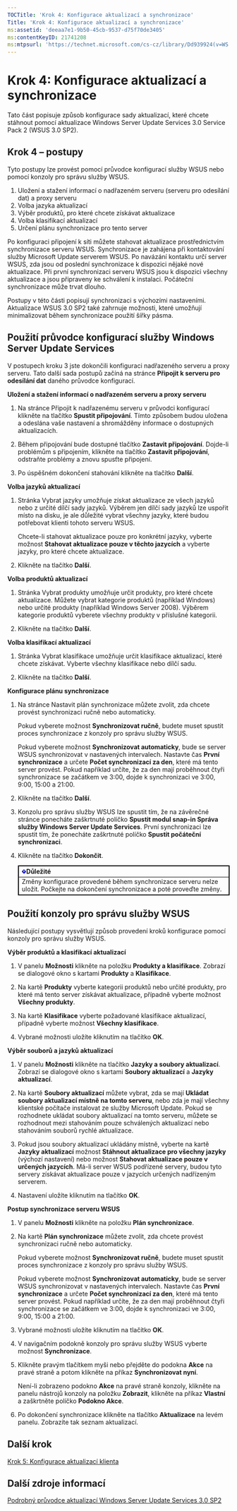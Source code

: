 ```yaml
---
TOCTitle: 'Krok 4: Konfigurace aktualizací a synchronizace'
Title: 'Krok 4: Konfigurace aktualizací a synchronizace'
ms:assetid: 'deeaa7e1-9b50-45cb-9537-d75f70de3405'
ms:contentKeyID: 21741208
ms:mtpsurl: 'https://technet.microsoft.com/cs-cz/library/Dd939924(v=WS.10)'
---
```


Krok 4: Konfigurace aktualizací a synchronizace
===============================================

Tato část popisuje způsob konfigurace sady aktualizací, které chcete stáhnout pomocí aktualizace Windows Server Update Services 3.0 Service Pack 2 (WSUS 3.0 SP2).

Krok 4 – postupy
----------------

Tyto postupy lze provést pomocí průvodce konfigurací služby WSUS nebo pomocí konzoly pro správu služby WSUS.

1.  Uložení a stažení informací o nadřazeném serveru (serveru pro odesílání dat) a proxy serveru
2.  Volba jazyka aktualizací
3.  Výběr produktů, pro které chcete získávat aktualizace
4.  Volba klasifikací aktualizací
5.  Určení plánu synchronizace pro tento server

Po konfiguraci připojení k síti můžete stahovat aktualizace prostřednictvím synchronizace serveru WSUS. Synchronizace je zahájena při kontaktování služby Microsoft Update serverem WSUS. Po navázání kontaktu určí server WSUS, zda jsou od poslední synchronizace k dispozici nějaké nové aktualizace. Při první synchronizaci serveru WSUS jsou k dispozici všechny aktualizace a jsou připraveny ke schválení k instalaci. Počáteční synchronizace může trvat dlouho.

Postupy v této části popisují synchronizaci s výchozími nastaveními. Aktualizace WSUS 3.0 SP2 také zahrnuje možnosti, které umožňují minimalizovat během synchronizace použití šířky pásma.

Použití průvodce konfigurací služby Windows Server Update Services
------------------------------------------------------------------

V postupech kroku 3 jste dokončili konfiguraci nadřazeného serveru a proxy serveru. Tato další sada postupů začíná na stránce **Připojit k serveru pro odesílání dat** daného průvodce konfigurací.

**Uložení a stažení informací o nadřazeném serveru a proxy serveru**
1.  Na stránce Připojit k nadřazenému serveru v průvodci konfigurací klikněte na tlačítko **Spustit připojování**. Tímto způsobem budou uložena a odeslána vaše nastavení a shromážděny informace o dostupných aktualizacích.

2.  Během připojování bude dostupné tlačítko **Zastavit připojování**. Dojde-li problémům s připojením, klikněte na tlačítko **Zastavit připojování**, odstraňte problémy a znovu spusťte připojení.

3.  Po úspěšném dokončení stahování klikněte na tlačítko **Další**.

**Volba jazyků aktualizací**
1.  Stránka Vybrat jazyky umožňuje získat aktualizace ze všech jazyků nebo z určité dílčí sady jazyků. Výběrem jen dílčí sady jazyků lze uspořit místo na disku, je ale důležité vybrat všechny jazyky, které budou potřebovat klienti tohoto serveru WSUS.

    Chcete-li stahovat aktualizace pouze pro konkrétní jazyky, vyberte možnost **Stahovat aktualizace pouze v těchto jazycích** a vyberte jazyky, pro které chcete aktualizace.

2.  Klikněte na tlačítko **Další**.

**Volba produktů aktualizací**
1.  Stránka Vybrat produkty umožňuje určit produkty, pro které chcete aktualizace. Můžete vybrat kategorie produktů (například Windows) nebo určité produkty (například Windows Server 2008). Výběrem kategorie produktů vyberete všechny produkty v příslušné kategorii.

2.  Klikněte na tlačítko **Další**.

**Volba klasifikací aktualizací**
1.  Stránka Vybrat klasifikace umožňuje určit klasifikace aktualizací, které chcete získávat. Vyberte všechny klasifikace nebo dílčí sadu.

2.  Klikněte na tlačítko **Další**.

**Konfigurace plánu synchronizace**
1.  Na stránce Nastavit plán synchronizace můžete zvolit, zda chcete provést synchronizaci ručně nebo automaticky.

    Pokud vyberete možnost **Synchronizovat ručně**, budete muset spustit proces synchronizace z konzoly pro správu služby WSUS.

    Pokud vyberete možnost **Synchronizovat automaticky**, bude se server WSUS synchronizovat v nastavených intervalech. Nastavte čas **První synchronizace** a určete **Počet synchronizací za den**, které má tento server provést. Pokud například určíte, že za den mají proběhnout čtyři synchronizace se začátkem ve 3:00, dojde k synchronizaci ve 3:00, 9:00, 15:00 a 21:00.

2.  Klikněte na tlačítko **Další**.

3.  Konzolu pro správu služby WSUS lze spustit tím, že na závěrečné stránce ponecháte zaškrtnuté políčko **Spustit modul snap-in Správa služby Windows Server Update Services**. První synchronizaci lze spustit tím, že ponecháte zaškrtnuté políčko **Spustit počáteční synchronizaci**.

4.  Klikněte na tlačítko **Dokončit**.

 
    <table style="border:1px solid black;">
    <colgroup>
    <col width="100%" />
    </colgroup>
    <thead>
    <tr class="header">
    <th style="border:1px solid black;" ><img src="images/Dd939924.Important(WS.10).gif" />Důležité</th>
    </tr>
    </thead>
    <tbody>
    <tr class="odd">
    <td style="border:1px solid black;">Změny konfigurace provedené během synchronizace serveru nelze uložit. Počkejte na dokončení synchronizace a poté proveďte změny.
    </td>
    </tr>
    </tbody>
    </table>
 

Použití konzoly pro správu služby WSUS
--------------------------------------

Následující postupy vysvětlují způsob provedení kroků konfigurace pomocí konzoly pro správu služby WSUS.

**Výběr produktů a klasifikací aktualizací**
1.  V panelu **Možnosti** klikněte na položku **Produkty a klasifikace**. Zobrazí se dialogové okno s kartami **Produkty** a **Klasifikace**.

2.  Na kartě **Produkty** vyberte kategorii produktů nebo určité produkty, pro které má tento server získávat aktualizace, případně vyberte možnost **Všechny produkty**.

3.  Na kartě **Klasifikace** vyberte požadované klasifikace aktualizací, případně vyberte možnost **Všechny klasifikace**.

4.  Vybrané možnosti uložíte kliknutím na tlačítko **OK**.

**Výběr souborů a jazyků aktualizací**
1.  V panelu **Možnosti** klikněte na tlačítko **Jazyky a soubory aktualizací**. Zobrazí se dialogové okno s kartami **Soubory aktualizací** a **Jazyky aktualizací**.

2.  Na kartě **Soubory aktualizací** můžete vybrat, zda se mají **Ukládat soubory aktualizací místně na tomto serveru**, nebo zda je mají všechny klientské počítače instalovat ze služby Microsoft Update. Pokud se rozhodnete ukládat soubory aktualizací na tomto serveru, můžete se rozhodnout mezi stahováním pouze schválených aktualizací nebo stahováním souborů rychlé aktualizace.

3.  Pokud jsou soubory aktualizací ukládány místně, vyberte na kartě **Jazyky aktualizací** možnost **Stáhnout aktualizace pro všechny jazyky** (výchozí nastavení) nebo možnost **Stahovat aktualizace pouze v určených jazycích**. Má-li server WSUS podřízené servery, budou tyto servery získávat aktualizace pouze v jazycích určených nadřízeným serverem.

4.  Nastavení uložíte kliknutím na tlačítko **OK**.

**Postup synchronizace serveru WSUS**
1.  V panelu **Možnosti** klikněte na položku **Plán synchronizace**.

2.  Na kartě **Plán synchronizace** můžete zvolit, zda chcete provést synchronizaci ručně nebo automaticky.

    Pokud vyberete možnost **Synchronizovat ručně**, budete muset spustit proces synchronizace z konzoly pro správu služby WSUS.

    Pokud vyberete možnost **Synchronizovat automaticky**, bude se server WSUS synchronizovat v nastavených intervalech. Nastavte čas **První synchronizace** a určete **Počet synchronizací za den**, které má tento server provést. Pokud například určíte, že za den mají proběhnout čtyři synchronizace se začátkem ve 3:00, dojde k synchronizaci ve 3:00, 9:00, 15:00 a 21:00.

3.  Vybrané možnosti uložíte kliknutím na tlačítko **OK**.

4.  V navigačním podokně konzoly pro správu služby WSUS vyberte možnost **Synchronizace**.

5.  Klikněte pravým tlačítkem myši nebo přejděte do podokna **Akce** na pravé straně a potom klikněte na příkaz **Synchronizovat nyní**.

    Není-li zobrazeno podokno **Akce** na pravé straně konzoly, klikněte na panelu nástrojů konzoly na položku **Zobrazit**, klikněte na příkaz **Vlastní** a zaškrtněte políčko **Podokno Akce**.

6.  Po dokončení synchronizace klikněte na tlačítko **Aktualizace** na levém panelu. Zobrazíte tak seznam aktualizací.

Další krok
----------

[Krok 5: Konfigurace aktualizací klienta](https://technet.microsoft.com/5ae60ead-3e94-456c-a692-c0f193ea5d5a)

Další zdroje informací
----------------------

[Podrobný průvodce aktualizací Windows Server Update Services 3.0 SP2](https://technet.microsoft.com/4b504edc-93b3-45b0-a7e8-d0107f1a4442)
